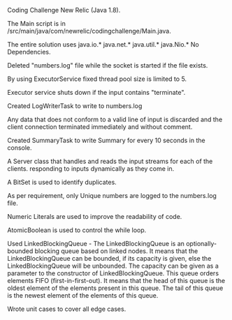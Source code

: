 Coding Challenge New Relic (Java 1.8).

The Main script is in /src/main/java/com/newrelic/codingchallenge/Main.java.

The entire solution uses java.io.* java.net.* java.util.* java.Nio.* No Dependencies. 

Deleted "numbers.log" file while the socket is started if the file exists.

By using  ExecutorService fixed thread pool size is limited to 5.

Executor service shuts down if the input contains "terminate".

Created LogWriterTask to write to numbers.log

Any data that does not conform to a valid line of input is discarded and the client connection terminated immediately and without comment.

Created SummaryTask to write Summary for every 10 seconds in the console.


A Server class that handles and reads the input streams for each of the clients. responding to inputs dynamically as they come in.

A BitSet is used to identify duplicates. 

As per requirement, only Unique numbers are logged to the numbers.log file.

Numeric Literals are used to improve the readability of code.

AtomicBoolean is used to control the while loop.

Used LinkedBlockingQueue -
The LinkedBlockingQueue is an optionally-bounded blocking queue based on linked nodes. It means that the LinkedBlockingQueue can be bounded, if its capacity is given, 
else the LinkedBlockingQueue will be unbounded. The capacity can be given as a parameter to the constructor of LinkedBlockingQueue. 
This queue orders elements FIFO (first-in-first-out). 
It means that the head of this queue is the oldest element of the elements present in this queue. 
The tail of this queue is the newest element of the elements of this queue.



Wrote unit cases to cover all edge cases.
